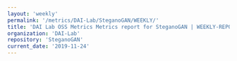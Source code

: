 ```yaml
---
layout: 'weekly'
permalink: '/metrics/DAI-Lab/SteganoGAN/WEEKLY/'
title: 'DAI Lab OSS Metrics Metrics report for SteganoGAN | WEEKLY-REPORT-2019-11-24'
organization: 'DAI-Lab'
repository: 'SteganoGAN'
current_date: '2019-11-24'
---
```

